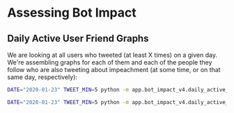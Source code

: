 # Assessing Bot Impact

## Daily Active User Friend Graphs

We are looking at all users who tweeted (at least X times) on a given day. We're assembling graphs for each of them and each of the people they follow who are also tweeting about impeachment (at some time, or on that same day, respectively):

```sh
DATE="2020-01-23" TWEET_MIN=5 python -m app.bot_impact_v4.daily_active_user_friend_grapher
```

```sh
DATE="2020-01-23" TWEET_MIN=5 python -m app.bot_impact_v4.daily_active_edge_friend_grapher
```
